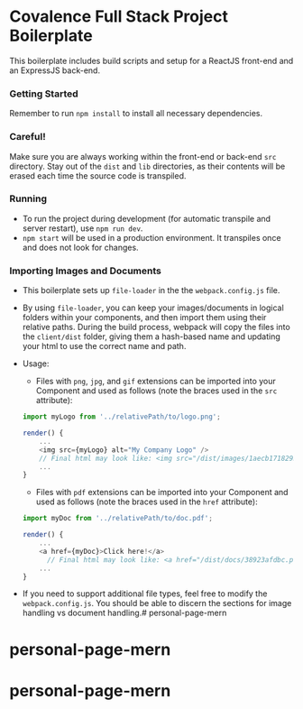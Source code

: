 # Covalence Full Stack Project Boilerplate
This boilerplate includes build scripts and setup for a ReactJS front-end and an ExpressJS back-end.

### Getting Started
Remember to run `npm install` to install all necessary dependencies.

### Careful!
Make sure you are always working within the front-end or back-end `src` directory. Stay out of the `dist` and `lib` directories, as their contents will be erased each time the source code is transpiled.

### Running
* To run the project during development (for automatic transpile and server restart), use `npm run dev`.
* `npm start` will be used in a production environment. It transpiles once and does not look for changes.

### Importing Images and Documents
* This boilerplate sets up `file-loader` in the the `webpack.config.js` file.
* By using `file-loader`, you can keep your images/documents in logical folders within your components, and then import them using their relative paths. During the build process, webpack will copy the files into the `client/dist` folder, giving them a hash-based name and updating your html to use the correct name and path.
* Usage:
  * Files with `png`, `jpg`, and `gif` extensions can be imported into your Component and used as follows (note the braces used in the `src` attribute):

  ```js
  import myLogo from '../relativePath/to/logo.png';

  render() {
      ...
      <img src={myLogo} alt="My Company Logo" />
      // Final html may look like: <img src="/dist/images/1aecb1718293a.png" alt="My Company Logo>
      ...
  }
  ```
  
  * Files with `pdf` extensions can be imported into your Component and used as follows (note the braces used in the `href` attribute):

  ```js
  import myDoc from '../relativePath/to/doc.pdf';

  render() {
      ...
      <a href={myDoc}>Click here!</a>
        // Final html may look like: <a href="/dist/docs/38923afdbc.pdf">Click here!</a>
      ...
  }
  ```
* If you need to support additional file types, feel free to modify the `webpack.config.js`. You should be able to discern the sections for image handling vs document handling.# personal-page-mern
# personal-page-mern
# personal-page-mern
